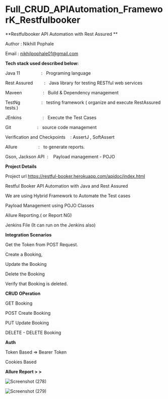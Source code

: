 # Full_CRUD_APIAutomation_FrameworK_Restfulbooker

**Restfulbooker API Automation with Rest Assured **

Author : Nikhill Pophale 

Email : nikhilpophale01@gmail.com

**Tech stack used described below:**

Java 11  &nbsp;&nbsp;&nbsp;&nbsp;&nbsp;&nbsp;&nbsp;&nbsp;&nbsp;&nbsp;&nbsp;&nbsp;&nbsp;&nbsp;&nbsp;&nbsp;:    &nbsp;&nbsp;Programing language <br />

Rest Assured  &nbsp;&nbsp;&nbsp;&nbsp;&nbsp;&nbsp;&nbsp;&nbsp;:    &nbsp;&nbsp;Java library for testing RESTful web services<br />

Maveen   &nbsp;&nbsp;&nbsp;&nbsp;&nbsp;&nbsp;&nbsp;&nbsp;&nbsp;&nbsp;&nbsp;&nbsp;&nbsp;&nbsp;&nbsp;&nbsp;:    &nbsp;&nbsp;Build & Dependency management<br />

TestNg  &nbsp;&nbsp;&nbsp;&nbsp;&nbsp;&nbsp;&nbsp;&nbsp;&nbsp;&nbsp;&nbsp;&nbsp;&nbsp;&nbsp;&nbsp;&nbsp;:    &nbsp;&nbsp;testing framework ( organize and execute RestAssured tests.)<br />

JEnkins  &nbsp;&nbsp;&nbsp;&nbsp;&nbsp;&nbsp;&nbsp;&nbsp;&nbsp;&nbsp;&nbsp;&nbsp;&nbsp;&nbsp;&nbsp;&nbsp;:    &nbsp;&nbsp;Execute the Test Cases<br />

Git      &nbsp;&nbsp;&nbsp;&nbsp;&nbsp;&nbsp;&nbsp;&nbsp;&nbsp;&nbsp;&nbsp;&nbsp;&nbsp;&nbsp;&nbsp;&nbsp;&nbsp;&nbsp;&nbsp;&nbsp;:    &nbsp;&nbsp;source code management<br />

Verification and Checkpoints &nbsp;&nbsp; : AssertJ , SoftAssert <br /> 

Allure   &nbsp;&nbsp;&nbsp;&nbsp;&nbsp;&nbsp;&nbsp;&nbsp;&nbsp;&nbsp;&nbsp;&nbsp;&nbsp;&nbsp;&nbsp;&nbsp;:    &nbsp;&nbsp;to generate reports.<br />

Gson, Jackson API&nbsp;&nbsp;:    &nbsp;&nbsp; Payload management - POJO <br />


**Project Details**

Project url
https://restful-booker.herokuapp.com/apidoc/index.html

Restful Booker API Automation with Java and Rest Assured

We are using Hybrid Framework to Automate the Test cases

Payload Management using POJO Classes

Allure Reporting.( or Report NG)

Jenkins File (It can run on the Jenkins also)

**Integration Scenarios**

Get the Token from POST Request.

Create a Booking,

Update the Booking

Delete the Booking

Verify that Booking is deleted.


**CRUD OPeration**

GET Booking

POST Create Booking

PUT Update Booking

DELETE - DELETE Booking


**Auth**

Token Based => Bearer Token

Cookies Based

**Allure Report > >**

![Screenshot (278)](https://github.com/Nikhil-Pophale/Full_CRUD_APIAutomation_FrameworK_Restfulbooker/assets/141396302/69cb00c4-19f9-4eb6-867c-7f2419daa2be)


![Screenshot (279)](https://github.com/Nikhil-Pophale/Full_CRUD_APIAutomation_FrameworK_Restfulbooker/assets/141396302/80627ab4-8690-4f4f-94ec-aaa4abfa5c9c)


